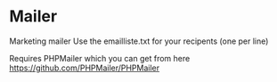 # Mailer
Marketing mailer
Use the emailliste.txt for your recipents (one per line)

Requires PHPMailer which you can get from here https://github.com/PHPMailer/PHPMailer
